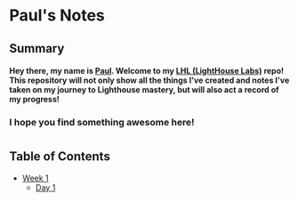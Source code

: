 # Paul's Notes

## Summary 

#### Hey there, my name is [Paul](https://github.com/pmcall). Welcome to my [LHL (LightHouse Labs)](https://www.lighthouselabs.ca/) repo! This repository will not only show all the things I've created and notes I've taken on my journey to Lighthouse mastery, but will also act a record of my progress! 

### I hope you find something awesome here!

# 

## Table of Contents
* [Week 1](/Week_1/)
  * [Day 1](/Week_1/Day_1/)